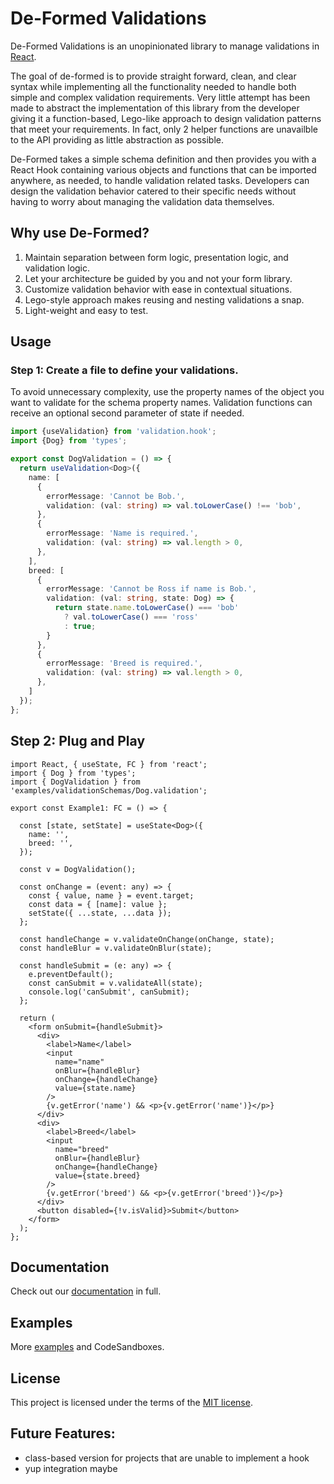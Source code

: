 # De-Formed Validations
De-Formed Validations is an unopinionated library to manage validations in [React](https://reactjs.org/).

The goal of de-formed is to provide straight forward, 
clean, and clear syntax while implementing all the functionality needed to handle both simple and complex validation requirements.  Very little attempt has been 
made to abstract the implementation of this library from the developer giving it a function-based, Lego-like approach to design validation patterns that meet your 
requirements. In fact, only 2 helper functions are unavailble to the API providing as little abstraction as possible.

De-Formed takes a simple schema definition and then provides you with a React Hook containing various objects and functions that can be imported anywhere, as
needed, to handle validation related tasks. Developers can design the validation behavior catered to their specific needs without having to worry about managing 
the validation data themselves.

## Why use De-Formed?
1) Maintain separation between form logic, presentation logic, and validation logic.
2) Let your architecture be guided by you and not your form library. 
3) Customize validation behavior with ease in contextual situations.
4) Lego-style approach makes reusing and nesting validations a snap.
5) Light-weight and easy to test.

## Usage
### Step 1: Create a file to define your validations. 
To avoid unnecessary complexity, use the property names of the object you want to validate for the schema property names. Validation functions can receive an
optional second parameter of state if needed.

```ts
import {useValidation} from 'validation.hook';
import {Dog} from 'types';

export const DogValidation = () => {
  return useValidation<Dog>({
    name: [
      {
        errorMessage: 'Cannot be Bob.',
        validation: (val: string) => val.toLowerCase() !== 'bob',
      },
      {
        errorMessage: 'Name is required.',
        validation: (val: string) => val.length > 0,
      },
    ],
    breed: [
      {
        errorMessage: 'Cannot be Ross if name is Bob.',
        validation: (val: string, state: Dog) => {
          return state.name.toLowerCase() === 'bob'
            ? val.toLowerCase() === 'ross'
            : true;
        }
      },
      {
        errorMessage: 'Breed is required.',
        validation: (val: string) => val.length > 0,
      },
    ]
  });
};
```
## Step 2: Plug and Play
```tsx
import React, { useState, FC } from 'react';
import { Dog } from 'types';
import { DogValidation } from 'examples/validationSchemas/Dog.validation';

export const Example1: FC = () => {

  const [state, setState] = useState<Dog>({
    name: '',
    breed: '',
  });

  const v = DogValidation();

  const onChange = (event: any) => {
    const { value, name } = event.target;
    const data = { [name]: value };
    setState({ ...state, ...data });
  };

  const handleChange = v.validateOnChange(onChange, state);
  const handleBlur = v.validateOnBlur(state);

  const handleSubmit = (e: any) => {
    e.preventDefault();
    const canSubmit = v.validateAll(state);
    console.log('canSubmit', canSubmit);
  };

  return (
    <form onSubmit={handleSubmit}>
      <div>
        <label>Name</label>
        <input
          name="name"
          onBlur={handleBlur}
          onChange={handleChange}
          value={state.name}
        />
        {v.getError('name') && <p>{v.getError('name')}</p>}
      </div>
      <div>
        <label>Breed</label>
        <input
          name="breed"
          onBlur={handleBlur}
          onChange={handleChange}
          value={state.breed}
        />
        {v.getError('breed') && <p>{v.getError('breed')}</p>}
      </div>
      <button disabled={!v.isValid}>Submit</button>
    </form>
  );
};
```
## Documentation
Check out our [documentation](https://github.com/prescottbreeden/de-formed/wiki/Docs) in full.

## Examples
More [examples](https://github.com/prescottbreeden/de-formed/wiki/Examples) and CodeSandboxes.

## License
This project is licensed under the terms of the [MIT license](/LICENSE).

## Future Features:
- class-based version for projects that are unable to implement a hook
- yup integration maybe
